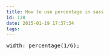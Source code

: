 ```yaml
---
title: How to use percentage in sass
id: 138
date: 2015-01-19 17:37:34
tags:
---
```


<pre class="lang:default decode:true ">width: percentage(1/6);</pre>
&nbsp;